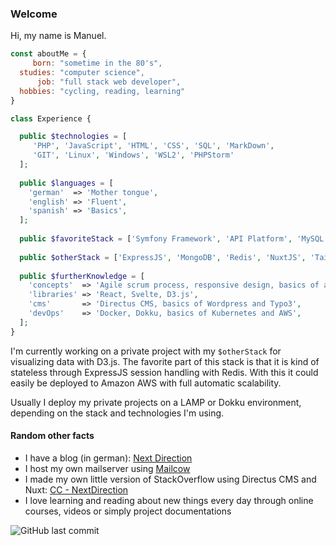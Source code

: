 ### Welcome

Hi, my name is Manuel.

```javascript
const aboutMe = {
     born: "sometime in the 80's",
  studies: "computer science",
      job: "full stack web developer",
  hobbies: "cycling, reading, learning"
}
```

```php
class Experience {

  public $technologies = [
     'PHP', 'JavaScript', 'HTML', 'CSS', 'SQL', 'MarkDown',
     'GIT', 'Linux', 'Windows', 'WSL2', 'PHPStorm'
  ];
  
  public $languages = [
    'german'  => 'Mother tongue',
    'english' => 'Fluent',
    'spanish' => 'Basics',
  ];
  
  public $favoriteStack = ['Symfony Framework', 'API Platform', 'MySQL', 'NuxtJS', 'TailwindCSS'];
  
  public $otherStack = ['ExpressJS', 'MongoDB', 'Redis', 'NuxtJS', 'TailwindCSS'];
  
  public $furtherKnowledge = [
    'concepts'  => 'Agile scrum process, responsive design, basics of accessibility and technical SEO',
    'libraries' => 'React, Svelte, D3.js',
    'cms'       => 'Directus CMS, basics of Wordpress and Typo3',
    'devOps'    => 'Docker, Dokku, basics of Kubernetes and AWS',
  ];
}
```

I'm currently working on a private project with my `$otherStack` for visualizing data with D3.js. The favorite part of this stack is that it is kind of stateless through ExpressJS session handling with Redis. With this it could easily be deployed to Amazon AWS with full automatic scalability.

Usually I deploy my private projects on a LAMP or Dokku environment, depending on the stack and technologies I'm using.

#### Random other facts

* I have a blog (in german): [Next Direction](https://next-direction.de)
* I host my own mailserver using [Mailcow](https://mailcow.email/)
* I made my own little version of StackOverflow using Directus CMS and Nuxt: [CC - NextDirection](https://cc.next-direction.de)
* I love learning and reading about new things every day through online courses, videos or simply project documentations

![GitHub last commit](https://img.shields.io/github/last-commit/next-direction/next-direction?label=last%20update&style=social)

<!--
**next-direction/next-direction** is a ✨ _special_ ✨ repository because its `README.md` (this file) appears on your GitHub profile.

Here are some ideas to get you started:

- 🔭 I’m currently working on ...
- 🌱 I’m currently learning ...
- 👯 I’m looking to collaborate on ...
- 🤔 I’m looking for help with ...
- 💬 Ask me about ...
- 📫 How to reach me: ...
- 😄 Pronouns: ...
- ⚡ Fun fact: ...
-->
